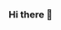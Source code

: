 ### Hi there 👋

<!--
**NiyantaPanchal/NiyantaPanchal** is a ✨ _special_ ✨ repository because its `README.md` (this file) appears on your GitHub profile.

Here are some ideas to get you started:

- 🔭 I’m currently working on Python, JS and devOP modules ...
- 🌱 I’m currently learning Cryptography ...
- 🤔 I’m looking for help with New job search ...
- 💬 Ask me about new ideas and topic to make world digital ...
- 📫 How to reach me:https://www.linkedin.com/in/niyantapanchal/ ...
- 😄 Pronouns: She/Her ...
- ⚡ Fun fact: I know how to make your mood ...
-->
